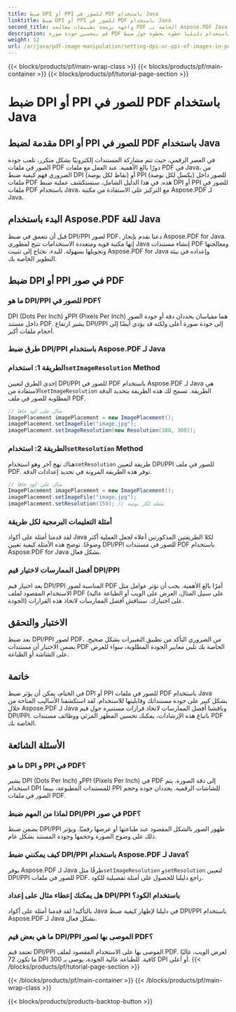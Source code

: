 ```yaml
---
title: ضبط DPI أو PPI للصور في PDF باستخدام Java
linktitle: ضبط DPI أو PPI للصور في PDF باستخدام Java
second_title: واجهة برمجة تطبيقات معالجة PDF الخاصة بـ Aspose.PDF Java
description: قم بتحسين جودة صورة PDF باستخدام دليلنا خطوة بخطوة حول ضبط DPI/PPI في PDF باستخدام Java. تعرف على كيفية تحسين مستنداتك للطباعة والعرض الرقمي.
weight: 12
url: /ar/java/pdf-image-manipulation/setting-dpi-or-ppi-of-images-in-pdf-using-java/
---
```


{{< blocks/products/pf/main-wrap-class >}}
{{< blocks/products/pf/main-container >}}
{{< blocks/products/pf/tutorial-page-section >}}

# ضبط DPI أو PPI للصور في PDF باستخدام Java


## مقدمة لضبط DPI أو PPI للصور في PDF باستخدام Java

في العصر الرقمي، حيث تتم مشاركة المستندات إلكترونيًا بشكل متكرر، تلعب جودة الصور في ملفات PDF دورًا بالغ الأهمية. عند العمل مع ملفات PDF في Java، من الضروري فهم كيفية ضبط DPI (نقاط لكل بوصة) أو PPI (بكسل لكل بوصة) للصور داخل ملفات PDF هذه. في هذا الدليل الشامل، سنستكشف عملية ضبط DPI أو PPI للصور في ملفات PDF باستخدام Java، مع التركيز على الاستفادة من مكتبة Aspose.PDF لـ Java.

## البدء باستخدام Aspose.PDF للغة Java

قبل أن نتعمق في ضبط DPI/PPI لصور PDF، دعنا نقدم بإيجاز Aspose.PDF for Java. إنها مكتبة قوية ومتعددة الاستخدامات تتيح لمطوري Java إنشاء مستندات PDF ومعالجتها وتحويلها بسهولة. للبدء، تحتاج إلى تثبيت Aspose.PDF for Java وإعداده في بيئة التطوير الخاصة بك.

## ضبط DPI أو PPI في صور PDF

### ما هو DPI/PPI للصور في PDF؟

DPI (Dots Per Inch) وPPI (Pixels Per Inch) هما مقياسان يحددان دقة أو جودة الصور داخل مستند PDF. يشير ارتفاع DPI/PPI إلى جودة صورة أعلى ولكنه قد يؤدي أيضًا إلى أحجام ملفات أكبر.

### طرق ضبط DPI/PPI باستخدام Aspose.PDF لـ Java

###  الطريقة 1: استخدام`setImageResolution` Method

 إحدى الطرق لتعيين DPI/PPI للصور في PDF باستخدام Aspose.PDF لـ Java هي الاستفادة من`setImageResolution` الطريقة. تسمح لك هذه الطريقة بتحديد الدقة المطلوبة للصور في ملف PDF.

```java
// مثال على كود جافا
ImagePlacement imagePlacement = new ImagePlacement();
imagePlacement.setImageFile("image.jpg");
imagePlacement.setImageResolution(new Resolution(300, 300));
```

###  الطريقة 2: استخدام`setResolution` Method

 هناك نهج آخر وهو استخدام`setResolution` طريقة لتعيين DPI/PPI للصور في ملف PDF. توفر هذه الطريقة المرونة في تحديد إعدادات الدقة.

```java
// مثال على كود جافا
ImagePlacement imagePlacement = new ImagePlacement();
imagePlacement.setImageFile("image.jpg");
imagePlacement.setResolution(150); // نقطة لكل بوصة
```

### أمثلة التعليمات البرمجية لكل طريقة

لقد قدمنا أمثلة على أكواد Java لكلا الطريقتين المذكورتين أعلاه لجعل العملية أكثر وضوحًا. توضح هذه الأمثلة كيفية تعيين DPI/PPI للصور في مستندات PDF باستخدام Aspose.PDF for Java بشكل فعال.

### أفضل الممارسات لاختيار قيم DPI/PPI

يعد اختيار قيم DPI/PPI المناسبة لصور PDF أمرًا بالغ الأهمية. يجب أن تؤثر عوامل مثل الاستخدام المقصود لملف PDF (على سبيل المثال، العرض على الويب أو الطباعة عالية الجودة) على اختيارك. سنناقش أفضل الممارسات لاتخاذ هذه القرارات.

## الاختبار والتحقق

بعد ضبط DPI/PPI لصور PDF، من الضروري التأكد من تطبيق التغييرات بشكل صحيح. يضمن الاختبار أن مستندات PDF الخاصة بك تلبي معايير الجودة المطلوبة، سواء للعرض على الشاشة أو الطباعة.

## خاتمة

في الختام، يمكن أن يؤثر ضبط DPI أو PPI للصور في ملفات PDF باستخدام Java بشكل كبير على جودة مستنداتك وقابليتها للاستخدام. لقد استكشفنا الأساليب المتاحة من خلال Aspose.PDF لـ Java وناقشنا أفضل الممارسات لاتخاذ قرارات مستنيرة حول قيم DPI/PPI. باتباع هذه الإرشادات، يمكنك تحسين المظهر المرئي ووظائف مستندات PDF الخاصة بك.

## الأسئلة الشائعة

### ما هو DPI و PPI في PDF؟

يشير DPI (Dots Per Inch) وPPI (Pixels Per Inch) في PDF إلى دقة الصورة. يتم استخدام DPI للمستندات المطبوعة، بينما PPI للشاشات الرقمية. يحددان جودة وحجم الصور في ملفات PDF.

### لماذا من المهم ضبط DPI/PPI في صور PDF؟

يضمن ضبط DPI/PPI ظهور الصور بالشكل المقصود عند طباعتها أو عرضها رقميًا. ويؤثر ذلك على وضوح الصورة وحجمها وجودة المستند بشكل عام.

### كيف يمكنني ضبط DPI/PPI باستخدام Aspose.PDF لـ Java؟

 يوفر Aspose.PDF لـ Java طرقًا مثل`setImageResolution` و`setResolution` لتعيين DPI/PPI للصور في ملفات PDF. راجع دليلنا للحصول على أمثلة تفصيلية للكود.

### هل يمكنك إعطاء مثال على إعداد DPI/PPI باستخدام الكود؟

بالتأكيد! لقد قدمنا أمثلة على أكواد Java في دليلنا لإظهار كيفية ضبط DPI/PPI باستخدام Aspose.PDF لـ Java بشكل فعال.

### ما هي بعض قيم DPI/PPI الموصى بها لصور PDF؟

تعتمد قيم DPI/PPI الموصى بها على الاستخدام المقصود لملف PDF. لعرض الويب، غالبًا ما تكون 72 DPI كافية. للطباعة عالية الجودة، يوصى بـ 300 DPI أو أعلى.
{{< /blocks/products/pf/tutorial-page-section >}}

{{< /blocks/products/pf/main-container >}}
{{< /blocks/products/pf/main-wrap-class >}}

{{< blocks/products/products-backtop-button >}}

